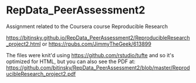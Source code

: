 # RepData_PeerAssessment2
Assignment related to the Coursera course Reproducible Research

https://bitinsky.github.io/RepData_PeerAssessment2/ReproducibleResearch_project2.html
or
https://rpubs.com/JimmyTheGeek/613899


The files were knit'd using https://github.com/rstudio/tufte and so it's optimized for HTML, but you can also see the PDF at: https://github.com/bitinsky/RepData_PeerAssessment2/blob/master/ReproducibleResearch_project2.pdf


